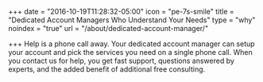 +++
date = "2016-10-19T11:28:32-05:00"
icon = "pe-7s-smile"
title = "Dedicated Account Managers Who Understand Your Needs"
type = "why"
noindex = "true"
url = "/about/dedicated-account-manager/"

+++
Help is a phone call away. Your dedicated account manager can setup your account and pick the services you need on a single phone call. When you contact us for help, you get fast support, questions answered by experts, and the added benefit of additional free consulting.
<!--more-->
